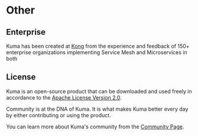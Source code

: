 # Other

## Enterprise

Kuma has been created at [Kong](https://konghq.com) from the experience and feedback of 150+ enterprise organizations implementing Service Mesh and Microservices in both 

## License

Kuma is an open-source product that can be downloaded and used freely in accordance to the [Apache License Version 2.0](https://github.com/Kong/kuma/blob/master/LICENSE).

Community is at the DNA of Kuma. It is what makes Kuma better every day by either contributing or using the product.

You can learn more about Kuma's community from the [Community Page](/community).